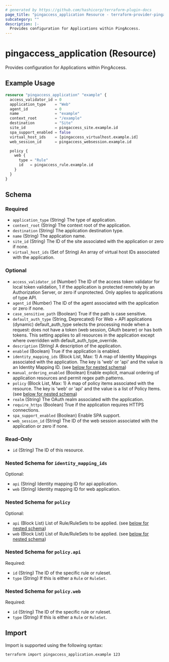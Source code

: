 ```yaml
---
# generated by https://github.com/hashicorp/terraform-plugin-docs
page_title: "pingaccess_application Resource - terraform-provider-pingaccess"
subcategory: ""
description: |-
  Provides configuration for Applications within PingAccess.
---
```


# pingaccess_application (Resource)

Provides configuration for Applications within PingAccess.

## Example Usage

```terraform
resource "pingaccess_application" "example" {
  access_validator_id = 0
  application_type    = "Web"
  agent_id            = 0
  name                = "example"
  context_root        = "/example"
  destination         = "Site"
  site_id             = pingaccess_site.example.id
  spa_support_enabled = false
  virtual_host_ids    = [pingaccess_virtualhost.example.id]
  web_session_id      = pingaccess_websession.example.id

  policy {
    web {
      type = "Rule"
      id   = pingaccess_rule.example.id
    }
  }
}
```

<!-- schema generated by tfplugindocs -->
## Schema

### Required

- `application_type` (String) The type of application.
- `context_root` (String) The context root of the application.
- `destination` (String) The application destination type.
- `name` (String) The application name.
- `site_id` (String) The ID of the site associated with the application or zero if none.
- `virtual_host_ids` (Set of String) An array of virtual host IDs associated with the application.

### Optional

- `access_validator_id` (Number) The ID of the access token validator for local token validation, 1 if the application is protected remotely by an Authorization Server, or zero if unprotected. Only applies to applications of type API.
- `agent_id` (Number) The ID of the agent associated with the application or zero if none.
- `case_sensitive_path` (Boolean) True if the path is case sensitive.
- `default_auth_type` (String, Deprecated) For Web + API applications (dynamic) default_auth_type selects the processing mode when a request: does not have a token (web session, OAuth bearer) or has both tokens. This setting applies to all resources in the application except where overridden with default_auth_type_override.
- `description` (String) A description of the application.
- `enabled` (Boolean) True if the application is enabled.
- `identity_mapping_ids` (Block List, Max: 1) A map of Identity Mappings associated with the application. The key is 'web' or 'api' and the value is an Identity Mapping ID. (see [below for nested schema](#nestedblock--identity_mapping_ids))
- `manual_ordering_enabled` (Boolean) Enable explicit, manual ordering of application resources and permit regex path patterns.
- `policy` (Block List, Max: 1) A map of policy items associated with the resource. The key is 'web' or 'api' and the value is a list of Policy Items. (see [below for nested schema](#nestedblock--policy))
- `realm` (String) The OAuth realm associated with the application.
- `require_https` (Boolean) True if the application requires HTTPS connections.
- `spa_support_enabled` (Boolean) Enable SPA support.
- `web_session_id` (String) The ID of the web session associated with the application or zero if none.

### Read-Only

- `id` (String) The ID of this resource.

<a id="nestedblock--identity_mapping_ids"></a>
### Nested Schema for `identity_mapping_ids`

Optional:

- `api` (String) Identity mapping ID for api application.
- `web` (String) Identity mapping ID for web application.


<a id="nestedblock--policy"></a>
### Nested Schema for `policy`

Optional:

- `api` (Block List) List of Rule/RuleSets to be applied. (see [below for nested schema](#nestedblock--policy--api))
- `web` (Block List) List of Rule/RuleSets to be applied. (see [below for nested schema](#nestedblock--policy--web))

<a id="nestedblock--policy--api"></a>
### Nested Schema for `policy.api`

Required:

- `id` (String) The ID of the specific rule or ruleset.
- `type` (String) If this is either a `Rule` or `RuleSet`.


<a id="nestedblock--policy--web"></a>
### Nested Schema for `policy.web`

Required:

- `id` (String) The ID of the specific rule or ruleset.
- `type` (String) If this is either a `Rule` or `RuleSet`.

## Import

Import is supported using the following syntax:

```shell
terraform import pingaccess_application.example 123
```
